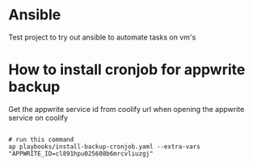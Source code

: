 # Ansible

Test project to try out ansible to automate tasks on vm's

# How to install cronjob for appwrite backup

Get the appwrite service id from coolify url when opening the appwrite service on coolify

```shell

# run this command
ap playbooks/install-backup-cronjob.yaml --extra-vars "APPWRITE_ID=cl891hpu025608b6mrcvliuzgj"

```
